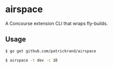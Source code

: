# airspace 

A Concourse extension CLI that wraps fly-builds.


## Usage

```bash
$ go get github.com/patrickrand/airspace

$ airspace -t dev -c 10
```